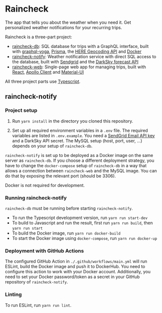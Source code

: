 # Raincheck

The app that tells you about the weather when you need it.
Get personalized weather notifications for your recurring trips.

Raincheck is a three-part project:

* [raincheck-db](https://github.com/flocodes/raincheck-db): SQL database for trips with a GraphQL interface, built with [graphql-yoga](https://github.com/prisma-labs/graphql-yoga), [Prisma](https://www.prisma.io/), the [HERE Geocoding API](https://developer.here.com/products/geocoding-and-search) and [Docker](https://www.docker.com/)
* [raincheck-notify](https://github.com/flocodes/raincheck-notify): Weather notification service with direct SQL access to the database, built with [Sendgrid](https://sendgrid.com/) and the [DarkSky forecast API](https://darksky.net/dev/docs)
* [raincheck-web](https://github.com/flocodes/raincheck-web): Single-page web app for managing trips, built with [React](https://reactjs.org/), [Apollo Client](https://www.apollographql.com/docs/react/) and [Material-UI](https://material-ui.com/)

All three project parts use [Typescript](https://www.typescriptlang.org/).

## raincheck-notify

### Project setup

1. Run `yarn install` in the directory you cloned this repository.

2. Set up all required environment variables in a `.env` file. The required variables are listed in `.env.example`.
You need a [SendGrid Email API key](https://sendgrid.com/solutions/email-api/) and a DarkSky API secret.
The MySQL setup (host, port, user, ...) depends on your setup of `raincheck-db`.

`raincheck-notify` is set up to be deployed as a Docker image on the same server as `raincheck-db`.
If you choose a different deployment strategy, you have to change the `docker-compose` setup of `raincheck-db` in a way that allows a connection between `raincheck-web` and the MySQL image.
You can do that by exposing the relevant port (should be 3306).

Docker is not required for development.

### Running raincheck-notify

`raincheck-db` must be running before starting `raincheck-notify`.

* To run the Typescript development version, run `yarn run start-dev`
* To build to Javascript and run the result, first run `yarn run build`, then `yarn run start`
* To build the Docker image, run `yarn run docker-build`
* To start the Docker image using `docker-compose`, run `yarn run docker-up`

### Deployment with GitHub Actions

The configured GitHub Action in `./.github/workflows/main.yml` will run ESLint, build the Docker image and push it to DockerHub.
You need to configure this action to work with your Docker account.
Additionally, you need to set your Docker password/token as a secret in your GitHub repository of `raincheck-notify`.

### Linting

To run ESLint, run `yarn run lint`.
